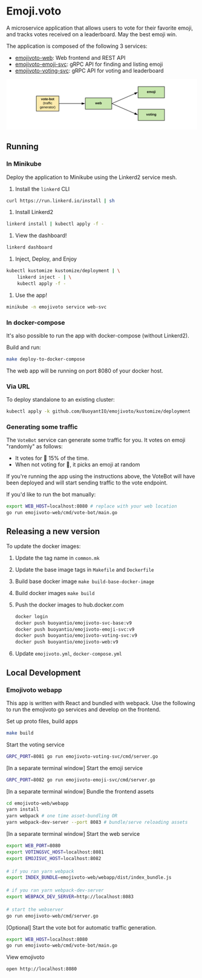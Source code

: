 # Emoji.voto

A microservice application that allows users to vote for their favorite emoji,
and tracks votes received on a leaderboard. May the best emoji win.

The application is composed of the following 3 services:

* [emojivoto-web](emojivoto-web/): Web frontend and REST API
* [emojivoto-emoji-svc](emojivoto-emoji-svc/): gRPC API for finding and listing emoji
* [emojivoto-voting-svc](emojivoto-voting-svc/): gRPC API for voting and leaderboard

![Emojivoto Topology](assets/emojivoto-topology.png "Emojivoto Topology")

## Running

### In Minikube

Deploy the application to Minikube using the Linkerd2 service mesh.

1. Install the `linkerd` CLI

```bash
curl https://run.linkerd.io/install | sh
```

1. Install Linkerd2

```bash
linkerd install | kubectl apply -f -
```

1. View the dashboard!

```bash
linkerd dashboard
```

1. Inject, Deploy, and Enjoy

```bash
kubectl kustomize kustomize/deployment | \
    linkerd inject - | \
    kubectl apply -f -
```

1. Use the app!

```bash
minikube -n emojivoto service web-svc
```

### In docker-compose

It's also possible to run the app with docker-compose (without Linkerd2).

Build and run:

```bash
make deploy-to-docker-compose
```

The web app will be running on port 8080 of your docker host.

### Via URL

To deploy standalone to an existing cluster:

```bash
kubectl apply -k github.com/BuoyantIO/emojivoto/kustomize/deployment
```

### Generating some traffic

The `VoteBot` service can generate some traffic for you. It votes on emoji
"randomly" as follows:

- It votes for :doughnut: 15% of the time.
- When not voting for :doughnut:, it picks an emoji at random

If you're running the app using the instructions above, the VoteBot will have
been deployed and will start sending traffic to the vote endpoint.

If you'd like to run the bot manually:

```bash
export WEB_HOST=localhost:8080 # replace with your web location
go run emojivoto-web/cmd/vote-bot/main.go
```

## Releasing a new version

To update the docker images:

1. Update the tag name in `common.mk`
1. Update the base image tags in `Makefile` and `Dockerfile`
1. Build base docker image `make build-base-docker-image`
1. Build docker images `make build`
1. Push the docker images to hub.docker.com

    ```bash
    docker login
    docker push buoyantio/emojivoto-svc-base:v9
    docker push buoyantio/emojivoto-emoji-svc:v9
    docker push buoyantio/emojivoto-voting-svc:v9
    docker push buoyantio/emojivoto-web:v9
    ```

1. Update `emojivoto.yml`, `docker-compose.yml`

## Local Development

### Emojivoto webapp

This app is written with React and bundled with webpack.
Use the following to run the emojivoto go services and develop on the frontend.

Set up proto files, build apps

```bash
make build
```

Start the voting service

```bash
GRPC_PORT=8081 go run emojivoto-voting-svc/cmd/server.go
```

[In a separate terminal window] Start the emoji service

```bash
GRPC_PORT=8082 go run emojivoto-emoji-svc/cmd/server.go
```

[In a separate terminal window] Bundle the frontend assets

```bash
cd emojivoto-web/webapp
yarn install
yarn webpack # one time asset-bundling OR
yarn webpack-dev-server --port 8083 # bundle/serve reloading assets
```

[In a separate terminal window] Start the web service

```bash
export WEB_PORT=8080
export VOTINGSVC_HOST=localhost:8081
export EMOJISVC_HOST=localhost:8082

# if you ran yarn webpack
export INDEX_BUNDLE=emojivoto-web/webapp/dist/index_bundle.js

# if you ran yarn webpack-dev-server
export WEBPACK_DEV_SERVER=http://localhost:8083

# start the webserver
go run emojivoto-web/cmd/server.go
```

[Optional] Start the vote bot for automatic traffic generation.

```bash
export WEB_HOST=localhost:8080
go run emojivoto-web/cmd/vote-bot/main.go
```

View emojivoto

```bash
open http://localhost:8080
```

